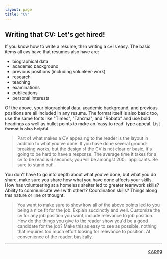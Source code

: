 ```yaml
---
layout: page
title: "CV"
---
```


## Writing that CV: Let's get hired!

If you know how to write a resume, then writing a cv is easy. The basic items all cvs have that resumes also have are:

* biographical data
* academic background
* previous positions (including volunteer-work)
* research
* teaching
* examinations
* publications
* personal interests

Of the above, your biographical data, academic background, and previous positions are all included in any resume. The format itself is also basic too, use the same fonts like "Times", "Tahoma", and "Robato" and use bold headings as well as bullet points to make an 'easy to read' type appeal. List format is also helpful.

> Part of what makes a CV appealing to the reader is the layout in addition to what you've done. If you have done several ground-breaking works, but the design of the CV is not clear or basic, it's going to be hard to have a response. The average time it takes for a cv to be read is 6 seconds; you will be amongst 200+ applicants. Be sure to stand out!

You don't have to go into depth about what you've done, but what you do share, make sure you share how what you have done affects your skills. How has volunteering at a homeless shelter led to greater teamwork skills? Ability to communicate well with others? Coordination skills? Things along this nature or line of thought.

> You want to make sure to show how all of the above points led to you being a nice fit for the job. Explain succinctly and well. Customize the cv for any job position you want, include relevance to job position. How do the things you give to the reader show you'd be a good candidate for the job? Make this as easy to see as possible, nothing that requires too much effort looking for relevance to position. At convenience of the reader, basically.

---

<div style="text-align:right">
<a href="{{ site.baseurl }}/professional_files/cv.png">cv.png</a>
</div>
